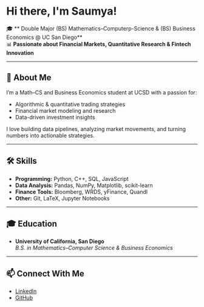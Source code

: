 # Hi there, I'm Saumya!

🎓 ** Double Major (BS) Mathematics–Computerp-Science & (BS) Business Economics @ UC San Diego**  
📊 **Passionate about Financial Markets, Quantitative Research & Fintech Innovation**

---

## 🚀 About Me
I’m a Math–CS and Business Economics student at UCSD with a passion for:
- Algorithmic & quantitative trading strategies
- Financial market modeling and research
- Data-driven investment insights

I love building data pipelines, analyzing market movements, and turning numbers into actionable strategies.

---

## 🛠 Skills
- **Programming:** Python, C++, SQL, JavaScript
- **Data Analysis:** Pandas, NumPy, Matplotlib, scikit-learn
- **Finance Tools:** Bloomberg, WRDS, yFinance, Quandl
- **Other:** Git, LaTeX, Jupyter Notebooks

---

## 🎓 Education
- **University of California, San Diego**  
  *B.S. in Mathematics–Computer Science & Business Economics*

---

## 📫 Connect With Me
- [LinkedIn](www.linkedin.com/in/ssadh)
- [GitHub](https://github.com/ssadh123)

